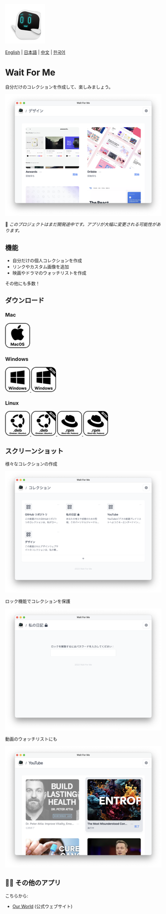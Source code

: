 <img src="./assets/icon.png" alt="logo" width="128">

[English](./README.md) | [日本語](./README.ja.md) | [中文](./README.zh.md) | [한국어](./README.ko.md)

# Wait For Me

自分だけのコレクションを作成して、楽しみましょう。

<img src="./assets/cover-image.ja.png" alt="Cover Image" width="512">

🧱 _このプロジェクトはまだ開発途中です。アプリが大幅に変更される可能性があります。_

## 機能

- 自分だけの個人コレクションを作成
- リンクやカスタム画像を追加
- 映画やドラマのウォッチリストを作成

その他にも多数！

## ダウンロード

### Mac

<a href="https://github.com/owfdr/wait-for-me/releases/download/v0.1.0/Wait.For.Me-darwin-universal-0.1.0.zip">
    <img src="assets/macos.svg" alt="MacOS" width="80">
</a>

### Windows

<a href="https://github.com/owfdr/wait-for-me/releases/download/v0.1.0/Wait.For.Me-win32-x64-0.1.0.zip">
    <img src="assets/windows.svg" alt="Windows" width="80">
</a>
<a href="https://github.com/owfdr/wait-for-me/releases/download/v0.1.0/Wait.For.Me-win32-arm64-0.1.0.zip">
    <img src="assets/windows-arm64.svg" alt="Windows arm64" width="80">
</a>

### Linux

<a href="https://github.com/owfdr/wait-for-me/releases/download/v0.1.0/wait-for-me_0.1.0_amd64.deb">
    <img src="assets/debian.svg" alt="Debian" width="80">
</a>
<a href="https://github.com/owfdr/wait-for-me/releases/download/v0.1.0/wait-for-me_0.1.0_arm64.deb">
    <img src="assets/debian-arm64.svg" alt="Debian arm64" width="80">
</a>
<a href="https://github.com/owfdr/wait-for-me/releases/download/v0.1.0/wait-for-me-0.1.0-1.x86_64.rpm">
    <img src="assets/red-hat.svg" alt="Red Hat" width="80">
</a>
<a href="https://github.com/owfdr/wait-for-me/releases/download/v0.1.0/wait-for-me-0.1.0-1.arm64.rpm">
    <img src="assets/red-hat-arm64.svg" alt="Red Hat arm64" width="80">
</a>

## スクリーンショット

様々なコレクションの作成

<img src="./assets/categories.ja.png" alt="categories" width="512">

ロック機能でコレクションを保護

<img src="./assets/journal.ja.png" alt="jounal collections" width="512">

動画のウォッチリストにも

<img src="./assets/youtube.ja.png" alt="youtube collections" width="512">

## 🧑‍💻 その他のアプリ

こちらから:

- [Our World](https://ourworld.center/ja/apps) (公式ウェブサイト)
